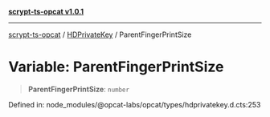 [**scrypt-ts-opcat v1.0.1**](../../../README.md)

***

[scrypt-ts-opcat](../../../README.md) / [HDPrivateKey](../README.md) / ParentFingerPrintSize

# Variable: ParentFingerPrintSize

> **ParentFingerPrintSize**: `number`

Defined in: node\_modules/@opcat-labs/opcat/types/hdprivatekey.d.cts:253
